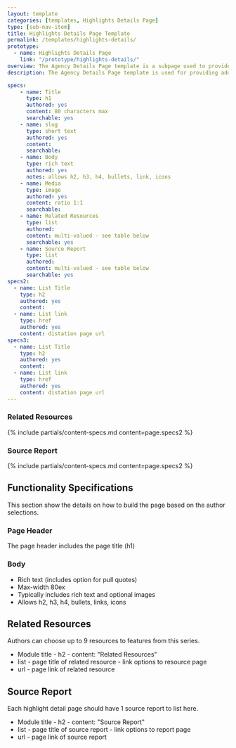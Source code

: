 ```yaml
---
layout: template
categories: [templates, Highlights Details Page]
type: [sub-nav-item]
title: Highlights Details Page Template
permalink: /templates/highlights-details/
prototype: 
  - name: Highlights Details Page
    link: "/prototype/highlights-details/"
overview: The Agency Details Page template is a subpage used to provide additional information on a topic.
description: The Agency Details Page template is used for providing additional information on a topic or item.

specs:
    - name: Title
      type: h1
      authored: yes
      content: 80 characters max
      searchable: yes
    - name: slug
      type: short text
      authored: yes
      content:
      searchable:
    - name: Body
      type: rich text
      authored: yes
      notes: allows h2, h3, h4, bullets, link, icons
    - name: Media
      type: image
      authored: yes
      content: ratio 1:1
      searchable:
    - name: Related Resources
      type: list
      authored:
      content: multi-valued - see table below
      searchable: yes
    - name: Source Report
      type: list
      authored:
      content: multi-valued - see table below
      searchable: yes
specs2: 
  - name: List Title
    type: h2
    authored: yes
    content:
  - name: List link
    type: href
    authored: yes
    content: distation page url
specs3: 
  - name: List Title
    type: h2
    authored: yes
    content:
  - name: List link
    type: href
    authored: yes
    content: distation page url
---
```


### Related Resources
{% include partials/content-specs.md content=page.specs2 %} 

### Source Report
{% include partials/content-specs.md content=page.specs2 %}

## Functionality Specifications
This section show the details on how to build the page based on the author selections.

### Page Header
The page header includes the page title (h1)

### Body
- Rich text (includes option for pull quotes)
- Max-width 80ex
- Typically includes rich text and optional images
- Allows h2, h3, h4, bullets, links, icons

## Related Resources
Authors can choose up to 9 resources to features from this series.
- Module title - h2 - content: "Related Resources"
- list - page title of related resource - link options to resource page
- url - page link of related resource

## Source Report
Each highlight detail page should have 1 source report to list here.
- Module title - h2 - content: "Source Report"
- list - page title of source report - link options to report page
- url - page link of source report